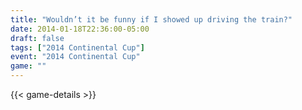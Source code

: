 ```yaml
---
title: "Wouldn’t it be funny if I showed up driving the train?"
date: 2014-01-18T22:36:00-05:00
draft: false
tags: ["2014 Continental Cup"]
event: "2014 Continental Cup"
game: ""
---
```

{{< game-details >}}
<!--more--> 